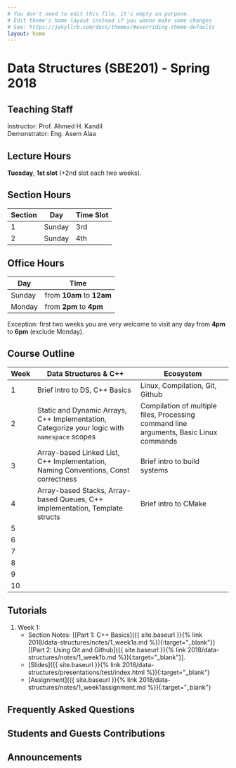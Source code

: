 ```yaml
---
# You don't need to edit this file, it's empty on purpose.
# Edit theme's home layout instead if you wanna make some changes
# See: https://jekyllrb.com/docs/themes/#overriding-theme-defaults
layout: home
---
```

# Data Structures \(SBE201\) - Spring 2018

## Teaching Staff

Instructor: Prof. Ahmed H. Kandil  
Demonstrator:  Eng. Asem Alaa  

## Lecture Hours

**Tuesday**, **1st slot** (+2nd slot each two weeks).

## Section Hours

| Section | Day | Time Slot |
|---------|-----|-----------|
|   1     | Sunday | 3rd |
|   2     | Sunday | 4th |

## Office Hours

| Day | Time |
|-----|-----------|
| Sunday | from **10am** to **12am** |
| Monday | from **2pm** to **4pm** |

Exception: first two weeks you are very welcome to visit any day from **4pm** to **6pm** (exclude Monday).

## Course Outline

| Week | Data Structures & C++ | Ecosystem |
|------|----------------------|-----------|
| 1 | Brief intro to DS, C++ Basics | Linux, Compilation, Git, Github |
| 2 | Static and Dynamic Arrays, C++ Implementation, Categorize your logic with `namespace` scopes | Compilation of multiple files, Processing command line arguments, Basic Linux commands |
| 3 | Array-based Linked List, C++ Implementation, Naming Conventions, Const correctness| Brief intro to build systems |
| 4 | Array-based Stacks, Array-based Queues, C++ Implementation, Template structs | Brief intro to CMake |
| 5 |   |   |
| 6 |   |   |
| 7 |   |   |
| 8 |   |   |
| 9 |   |   |
| 10 |   |   |

## Tutorials

1. Week 1:
    * Section Notes: \[[Part 1: C++ Basics]({{ site.baseurl }}{% link 2018/data-structures/notes/1_week1a.md %}){:target="_blank"}\] \[[Part 2: Using Git and Github]({{ site.baseurl }}{% link 2018/data-structures/notes/1_week1b.md %}){:target="_blank"}\].
    * [Slides]({{ site.baseurl }}{% link 2018/data-structures/presentations/test/index.html %}){:target="_blank"}
    * [Assignment]({{ site.baseurl }}{% link 2018/data-structures/notes/1_week1assignment.md %}){:target="_blank"}

## Frequently Asked Questions

## Students and Guests Contributions

## Announcements
